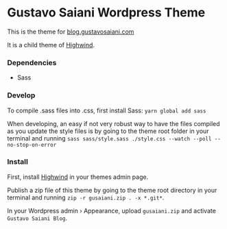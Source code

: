 # Gustavo Saiani Wordpress Theme

This is the theme for [blog.gustavosaiani.com](http://blog.gustavosaiani.com)

It is a child theme of [Highwind](https://wordpress.org/themes/highwind/).

### Dependencies

* Sass

### Develop

To compile .sass files into .css, first install Sass: `yarn global add sass`

When developing, an easy if not very robust way to have the files compiled as you update the style files is by going to the theme root folder in your terminal and running `sass sass/style.sass ./style.css --watch --poll --no-stop-on-error`

### Install

First, install [Highwind](https://wordpress.org/themes/highwind/) in your themes admin page.

Publish a zip file of this theme by going to the theme root directory in your terminal and running `zip -r gusaiani.zip . -x *.git*`.

In your Wordpress admin › Appearance, upload `gusaiani.zip` and activate `Gustavo Saiani Blog`.


